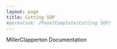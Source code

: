 ```yaml
---
layout: page
title: Cutting SOP
#permalink: /PanelComplete/Cutting SOP/
---
```


MillerClapperton Documentation
